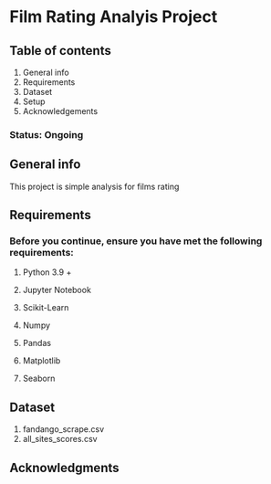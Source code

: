 # Film Rating Analyis Project

## Table of contents
1. General info
2. Requirements 
3. Dataset
4. Setup
5. Acknowledgements

### Status: Ongoing 

## General info
This project is simple analysis for films rating

## Requirements
### Before you continue, ensure you have met the following requirements:
1. Python 3.9 +

2. Jupyter Notebook

3. Scikit-Learn

4. Numpy 

5. Pandas

6. Matplotlib

7. Seaborn


## Dataset
1. fandango_scrape.csv
2. all_sites_scores.csv

## Acknowledgments
